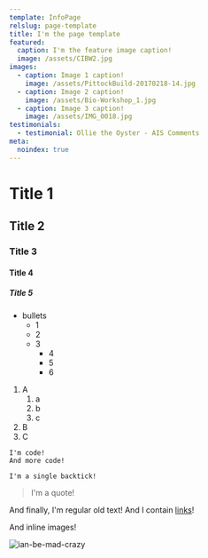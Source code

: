 ```yaml
---
template: InfoPage
relslug: page-template
title: I'm the page template
featured:
  caption: I'm the feature image caption!
  image: /assets/CIBW2.jpg
images:
  - caption: Image 1 caption!
    image: /assets/PittockBuild-20170218-14.jpg
  - caption: Image 2 caption!
    image: /assets/Bio-Workshop_1.jpg
  - caption: Image 3 caption!
    image: /assets/IMG_0018.jpg
testimonials:
  - testimonial: Ollie the Oyster - AIS Comments
meta:
  noindex: true
---
```

# Title 1

## Title 2

### Title 3

#### Title 4

##### Title 5

* bullets
  * 1
  * 2
  * 3
    * 4
    * 5
    * 6

1. A
   1. a
   2. b
   3. c
2. B
3. C

```console
I'm code!
And more code!
```

`I'm a single backtick!`

> I'm a quote!

And finally, I'm regular old text! And I contain [links](https://axiomdatascience.com)!

And inline images!

![ian-be-mad-crazy](/assets/IAN_GILL.thumb.jpg "This is Ian!")
